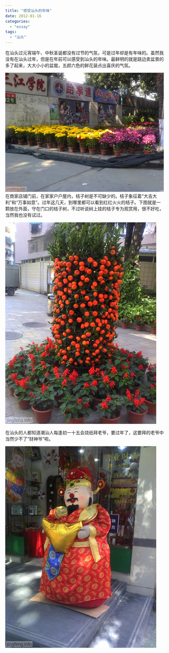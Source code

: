 ```yaml
---
title: "感受汕头的年味"
date: 2012-01-16
categories: 
  - "essay"
tags: 
  - "汕头"
---
```


在汕头过元宵端午、中秋圣诞都没有过节的气氛，可是过年却是有年味的。虽然我没有在汕头过年，但是在年前可以感受到汕头的年味。最鲜明的就是路边卖盆景的多了起来，大大小小的盆栽，五颜六色的鲜花装点出喜庆的气氛。

![2012-01-18 10.41.10](images/6875172115_2ac35a74a3_z.jpg)<!--more-->在商家店铺门前，在家家户户屋内，桔子树是不可缺少的。桔子象征着“大吉大利”和“万事如意”。过年这几天，到哪里都可以看到红红火火的桔子。下图就是一颗放在外面，守在门口的桔子树，不过听说树上挂的桔子专为观赏用，很不好吃，当然我也没有试过。

![2012-01-18 10.46.29](images/6875200997_2327772b36_z.jpg)

在汕头的人都知道潮汕人每逢初一十五会烧纸拜老爷，要过年了，这要拜的老爷中当然少不了“财神爷”啦。

![2012-01-18 10.46.02](images/6875177783_4a04811b70_z.jpg)
